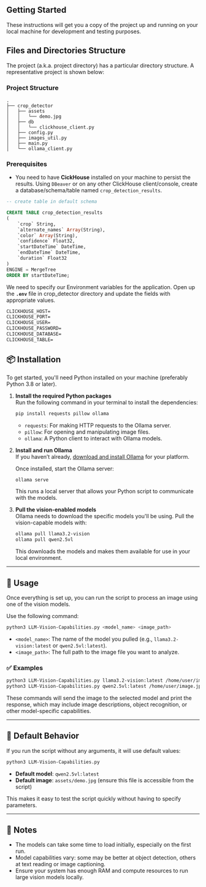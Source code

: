 ## Getting Started

These instructions will get you a copy of the project up and running on your local machine for development and testing purposes.

## Files and Directories Structure

The project (a.k.a. project directory) has a particular directory structure. A representative project is shown below:

### Project Structure

```text
.
├── crop_detector
│   ├── assets
│   │   └── demo.jpg
│   ├── db
│   │   └── clickhouse_client.py
│   ├── config.py
│   ├── images_util.py
│   ├── main.py
│   └── ollama_client.py
```

### Prerequisites

*	You need to have **CickHouse** installed on your machine to persist the results. Using `DBeaver` or on any other ClickHouse client/console, create a database/schema/table named `crop_detection_results`. 

~~~sql
-- create table in default schema

CREATE TABLE crop_detection_results
(
    `crop` String,
    `alternate_names` Array(String),
    `color` Array(String),
    `confidence` Float32,
    `startDateTime` DateTime,
    `endDateTime` DateTime,
    `duration` Float32
)
ENGINE = MergeTree
ORDER BY startDateTime;
~~~

We need to specify our Environment variables for the application. Open up the **`.env`** file in crop_detector directory and update the fields with appropriate values.

~~~txt
CLICKHOUSE_HOST= 
CLICKHOUSE_PORT= 
CLICKHOUSE_USER= 
CLICKHOUSE_PASSWORD= 
CLICKHOUSE_DATABASE= 
CLICKHOUSE_TABLE= 
~~~

## 📦 Installation

To get started, you'll need Python installed on your machine (preferably Python 3.8 or later).

1. **Install the required Python packages**  
   Run the following command in your terminal to install the dependencies:

   ```bash
   pip install requests pillow ollama
   ```

   - `requests`: For making HTTP requests to the Ollama server.
   - `pillow`: For opening and manipulating image files.
   - `ollama`: A Python client to interact with Ollama models.

2. **Install and run Ollama**  
   If you haven’t already, [download and install Ollama](https://ollama.com/download) for your platform.

   Once installed, start the Ollama server:

   ```bash
   ollama serve
   ```

   This runs a local server that allows your Python script to communicate with the models.

3. **Pull the vision-enabled models**  
   Ollama needs to download the specific models you'll be using. Pull the vision-capable models with:

   ```bash
   ollama pull llama3.2-vision
   ollama pull qwen2.5vl
   ```

   This downloads the models and makes them available for use in your local environment.

---

## 🚀 Usage

Once everything is set up, you can run the script to process an image using one of the vision models.

Use the following command:

```bash
python3 LLM-Vision-Capabilities.py <model_name> <image_path>
```

- `<model_name>`: The name of the model you pulled (e.g., `llama3.2-vision:latest` or `qwen2.5vl:latest`).
- `<image_path>`: The full path to the image file you want to analyze.

### ✅ Examples

```bash
python3 LLM-Vision-Capabilities.py llama3.2-vision:latest /home/user/image.jpg
python3 LLM-Vision-Capabilities.py qwen2.5vl:latest /home/user/image.jpg
```

These commands will send the image to the selected model and print the response, which may include image descriptions, object recognition, or other model-specific capabilities.

---

## 🧠 Default Behavior

If you run the script without any arguments, it will use default values:

```bash
python3 LLM-Vision-Capabilities.py
```

- **Default model**: `qwen2.5vl:latest`
- **Default image**: `assets/demo.jpg` (ensure this file is accessible from the script)

This makes it easy to test the script quickly without having to specify parameters.

---

## 📝 Notes

- The models can take some time to load initially, especially on the first run.
- Model capabilities vary: some may be better at object detection, others at text reading or image captioning.
- Ensure your system has enough RAM and compute resources to run large vision models locally.
